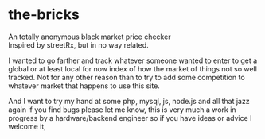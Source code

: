 # the-bricks
An totally anonymous black market price checker  
Inspired by streetRx, but in no way related.

I wanted to go farther and track whatever someone wanted to enter to get a global or at least local for now index of how the market of things not so well tracked. Not for any other reason than to try to add some competition to whatever market that happens to use this site.  

And I want to try my hand at some php, mysql, js, node.js and all that jazz again if you find bugs please let me know, this is very much a work in progress by a hardware/backend engineer so if you have ideas or advice I welcome it,
